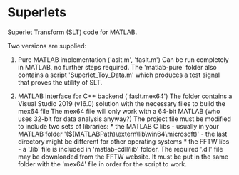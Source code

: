 # Superlets
Superlet Transform (SLT) code for MATLAB.

Two versions are supplied:
1. Pure MATLAB implementation ('aslt.m', 'faslt.m')
	Can be run completely in MATLAB, no further steps required.
	The 'matlab-pure' folder also contains a script 'Superlet_Toy_Data.m' which produces a test signal that proves the utility of SLT.

2. MATLAB interface for C++ backend ('faslt.mex64')
	The folder contains a Visual Studio 2019 (v16.0) solution with the necessary files to build the mex64 file
	The mex64 file will only work with a 64-bit MATLAB (who uses 32-bit for data analysis anyway?)
	The project file must be modified to include two sets of libraries: 
		* the MATLAB C libs - usually in your MATLAB folder '($(MATLABPath)\extern\lib\win64\microsoft)' - the last directory might be different for other operating systems
		* the FFTW libs - a '.lib' file is included in 'matlab-cdll/lib' folder. The required '.dll' file may be downloaded from the FFTW website. It must be put in the same folder with the 'mex64' file in order for the script to work.